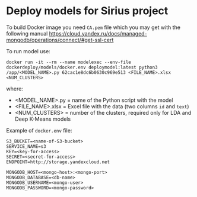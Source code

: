# Deploy models for Sirius project

To build Docker image you need `CA.pem` file which you may get with the following manual https://cloud.yandex.ru/docs/managed-mongodb/operations/connect/#get-ssl-cert

To run model use:
```
docker run -it --rm --name modelexec --env-file dockerdeploy/models/docker.env deploymodel:latest python3 /app/<MODEL_NAME>.py 62cac1e8dc6b0630c969e513 <FILE_NAME>.xlsx <NUM_CLUSTERS>
```
where:
- <MODEL_NAME>.py = name of the Python script with the model
- <FILE_NAME>.xlsx = Excel file with the data (two columns `id` and `text`)
- <NUM_CLUSTERS> = number of the clusters, required only for LDA and Deep K-Means models

Example of `docker.env` file:
```
S3_BUCKET=<name-of-S3-bucket>
SERVICE_NAME=s3
KEY=<key-for-access>
SECRET=<secret-for-access>
ENDPOINT=http://storage.yandexcloud.net

MONGODB_HOST=<mongo-host>:<mongo-port>
MONGODB_DATABASE=<db-name>
MONGODB_USERNAME=<mongo-user>
MONGODB_PASSWORD=<mongo-password>

```
